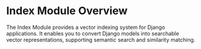 # Index Module Overview

The Index Module provides a vector indexing system for Django applications. It enables you to convert Django models into searchable vector representations, supporting semantic search and similarity matching.
